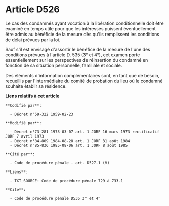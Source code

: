 # Article D526

Le cas des condamnés ayant vocation à la libération conditionnelle doit être examiné en temps utile pour que les intéressés
puissent éventuellement être admis au bénéficie de la mesure dès qu'ils remplissent les conditions de délai prévues par la
loi.

Sauf s'il est envisagé d'assortir le bénéfice de la mesure de l'une des conditions prévues à l'article D. 535 (3° et 4°), cet
examen porte essentiellement sur les perspectives de réinsertion du condamné en fonction de sa situation personnelle,
familiale et sociale.

Des éléments d'information complémentaires sont, en tant que de besoin, recueillis par l'intermédiaire du comité de probation
du lieu où le condamné souhaite établir sa résidence.

**Liens relatifs à cet article**

	**Codifié par**:

	  - Décret n°59-322 1959-02-23

	**Modifié par**:

	  - Décret n°73-281 1973-03-07 art. 1 JORF 16 mars 1973 rectificatif JORF 7 avril 1973
	  - Décret n°84-809 1984-08-28 art. 1 JORF 31 août 1984
	  - Décret n°85-836 1985-08-06 art. 1 JORF 8 août 1985

	**Cité par**:

	  - Code de procédure pénale - art. D527-1 (V)

	**Liens**:

	  - TXT_SOURCE: Code de procédure pénale 729 à 733-1

	**Cite**:

	  - Code de procédure pénale D535 3° et 4°
